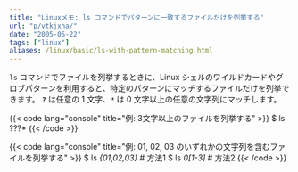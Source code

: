 ```yaml
---
title: "Linuxメモ: ls コマンドでパターンに一致するファイルだけを列挙する"
url: "p/vtkjxha/"
date: "2005-05-22"
tags: ["linux"]
aliases: /linux/basic/ls-with-pattern-matching.html
---
```


`ls` コマンドでファイルを列挙するときに、Linux シェルのワイルドカードやグロブパターンを利用すると、特定のパターンにマッチするファイルだけを列挙できます。
**`?`** は任意の 1 文字、**`*`** は 0 文字以上の任意の文字列にマッチします。

{{< code lang="console" title="例: 3文字以上のファイルを列挙する" >}}
$ ls ???*
{{< /code >}}

{{< code lang="console" title="例: 01, 02, 03 のいずれかの文字列を含むファイルを列挙する" >}}
$ ls *{01,02,03}*   # 方法1
$ ls *0[1-3]*       # 方法2
{{< /code >}}

